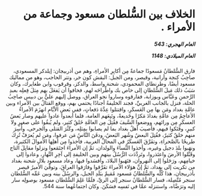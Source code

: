 <h1 dir="rtl">الخلاف بين السُّلطان مسعود وجماعة من الأمراء .</h1>

<h5 dir="rtl">العام الهجري:  543

العام الميلادي: 1148

</h5>

<p dir="rtl">فارق السُّلطانُ مَسعودًا جماعةٌ مِن أكابِرِ الأمراءِ، وهم من أذربيجان: إيلدكر المسعودي، صاحِبُ كنجة وأرانية، وقيصر، ومن الجبل: البقش كون خر، وتتر الحاجب، وهو من مماليك مسعود أيضًا، وطرنطاي المحمودي، شحنة واسط، والدكز، وقرقوب وابن طغايرك، وكان سَبَبُ ذلك مَيلَ السُّلطانِ إلى خاص بك واطِّراحَه لهم، فخافوا أن يَفعَلَ بهم مِثلَ فِعلِه بعبدِ الرَّحمنِ وعَبَّاس وبوزابة، ففارقوه وساروا نحو العراق، ووصل إليهم عليُّ بن دبيس صاحِبُ الحلة، فنزل بالجانب الغربيِّ، فجند الخليفةُ أجنادًا يحتمي بهم، ووقع القتالُ بين الأمراء وبين عامَّةِ بغداد ومَن بها مِن العَسكَرِ، واقتتلوا عِدَّةَ دَفعاتٍ، ففي بَعضِ الأيَّامِ انهزَمَ الأمراءُ الأعاجِمُ مِن عامَّةِ بغدادَ مَكرًا وخَديعةً، وتَبِعَهم العامة، فلما أبعدوا عادوا عليهم وصار بَعضُ العسكَرِ مِن ورائهم، ووضعوا السَّيفَ فقُتِلَ مِن العامَّةِ خَلقٌ كثير، ولم يُبقُوا على صغيرٍ ولا كبيرٍ، وفَتَكوا فيهم، فأصيبَ أهلُ بغداد بما لم يصابوا بمِثلِه، وكَثُرَ القتلى والجرحى، وأُسِرَ منهم خلقٌ كثيرٌ، فقُتِلَ البعضُ وشُهر البَعضُ، ودفَنَ النَّاسُ مَن عرفوا، ومَن لم يُعرَفْ تُرِكَ طريحًا بالصَّحراءِ، وتفَرَّقَ العَسكَرُ في المحالِّ الغربية، فأخذوا مِن أهلِها الأموالَ الكثيرة، ونهَبوا بلدَ دجيل وغيره، وأخذوا النِّساءَ والولدان، ثمَّ إن الأمراءَ اجتَمَعوا ونزلوا مقابِلَ التاج وقَبَّلوا الأرضَ واعتَذروا، وتَردَّدَت الرُّسُلُ بينهم وبين الخليفةِ إلى آخِرِ النَّهارِ، وعادوا إلى خيامِهم، ورَحَلوا إلى النهروان، فنَهَبوا البلادَ، وأفسَدوا فيها، وعاد مسعود بلال شحنة بغداد من تكريت إلى بغداد، ثمَّ إنَّ هؤلاء الأمراءَ تفَرَّقوا وفارَقوا العراقَ، وتوفِّيَ الأميرُ قيصر بأذربيجان، هذا كُلُّه والسُّلطانُ مَسعود مُقيمٌ ببَلَدِ الجبل، والرسُلُ بينه وبين عَمِّه السُّلطان سنجر مُتَّصِلة، فسار السُّلطانُ سنجر إلى الريِّ، فلَمَّا عَلِمَ السُّلطان مسعود بوصولِه سار إليه وترَضَّاه، واستنزله عمَّا في نَفسِه فسَكَنَ. وكان اجتماعُهما سنة 544.</p></br>
